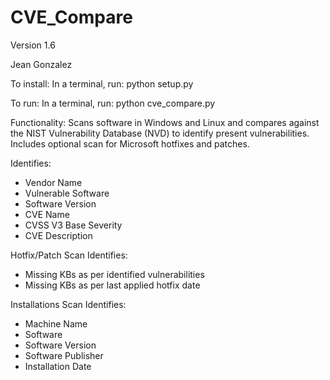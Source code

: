# CVE_Compare

Version 1.6

Jean Gonzalez


To install:
In a terminal, run: python setup.py

To run:
In a terminal, run: python cve_compare.py


Functionality:
Scans software in Windows and Linux and compares against the
NIST Vulnerability Database (NVD) to identify present vulnerabilities.
Includes optional scan for Microsoft hotfixes and patches.

Identifies:
  *  Vendor Name
  *  Vulnerable Software
  *  Software Version
  *  CVE Name
  *  CVSS V3 Base Severity
  *  CVE Description

Hotfix/Patch Scan Identifies:
  *  Missing KBs as per identified vulnerabilities
  *  Missing KBs as per last applied hotfix date

Installations Scan Identifies:
  *  Machine Name
  *  Software
  *  Software Version
  *  Software Publisher
  *  Installation Date
  
